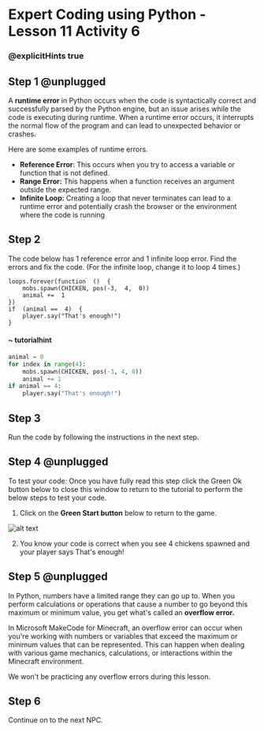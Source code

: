 # Expert Coding using Python - Lesson 11 Activity 6
### @explicitHints true

## Step 1 @unplugged

A **runtime error** in Python occurs when the code is syntactically correct and successfully parsed by the Python engine, but an issue arises while the code is executing during runtime.
When a runtime error occurs, it interrupts the normal flow of the program and can lead to unexpected behavior or crashes.

Here are some examples of runtime errors. 

 - **Reference Error**: This occurs when you try to access a variable or function that is not defined.
 - **Range Error:** This happens when a function receives an argument outside the expected range.
 - **Infinite Loop:** Creating a loop that never terminates can lead to a runtime error and potentially crash the browser or the environment where the code is running

## Step 2

The code below has 1 reference error and 1 infinite loop error.  Find the errors and fix the code. (For the infinite loop, change it to loop 4 times.)

```template
loops.forever(function  ()  {
	mobs.spawn(CHICKEN, pos(-3,  4,  0))
	animal +=  1
})
if  (animal ==  4)  {
	player.say("That's enough!")
}
```
#### ~ tutorialhint
```python 
animal = 0
for index in range(4):
    mobs.spawn(CHICKEN, pos(-3, 4, 0))
    animal += 1
if animal == 4:
    player.say("That's enough!")
```

## Step 3

Run the code by following the instructions in the next step.

## Step 4 @unplugged

To test your code:
Once you have fully read this step click the Green Ok button below to close this window to return to the tutorial to perform the below steps to test your code.

1. Click on the **Green Start button** below to return to the game.

  

![alt text](https://expertjs.codingcredentials.com/Lesson1/1.1/1.JPG?raw=true  "Start")

2.  You know your code is correct when you see 4 chickens spawned and your player says That's enough!


## Step 5 @unplugged

In Python, numbers have a limited range they can go up to. When you perform calculations or operations that cause a number to go beyond this maximum or minimum value, you get what's called an **overflow error.**

In Microsoft MakeCode for Minecraft, an overflow error can occur when you're working with numbers or variables that exceed the maximum or minimum values that can be represented. This can happen when dealing with various game mechanics, calculations, or interactions within the Minecraft environment.

We won't be practicing any overflow errors during this lesson. 

## Step 6

Continue on to the next NPC. 